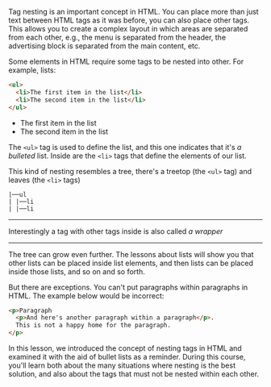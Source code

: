 
Tag nesting is an important concept in HTML. You can place more than just text between HTML tags as it was before, you can also place other tags. This allows you to create a complex layout in which areas are separated from each other, e.g., the menu is separated from the header, the advertising block is separated from the main content, etc.

Some elements in HTML require some tags to be nested into other. For example, lists:

```html
<ul>
  <li>The first item in the list</li>
  <li>The second item in the list</li>
</ul>
```

<div class="hexlet-basics-example my-3">
  <ul class="m-0">
    <li>The first item in the list</li>
    <li>The second item in the list</li>
  </ul>
</div>

The `<ul>` tag is used to define the list, and this one indicates that it's _a bulleted_ list. Inside are the `<li>` tags that define the elements of our list.

This kind of nesting resembles a tree, there's a treetop (the `<ul>` tag) and leaves (the `<li>` tags)

```
|──ul
| |──li
| |──li
```

---

Interestingly a tag with other tags inside is also called _a wrapper_

---

The tree can grow even further. The lessons about lists will show you that other lists can be placed inside list elements, and then lists can be placed inside those lists, and so on and so forth.

But there are exceptions. You can't put paragraphs within paragraphs in HTML. The example below would be incorrect:

```html
<p>Paragraph
  <p>And here's another paragraph within a paragraph</p>.
  This is not a happy home for the paragraph.
</p>
```

In this lesson, we introduced the concept of nesting tags in HTML and examined it with the aid of bullet lists as a reminder. During this course, you'll learn both about the many situations where nesting is the best solution, and also about the tags that must not be nested within each other.
